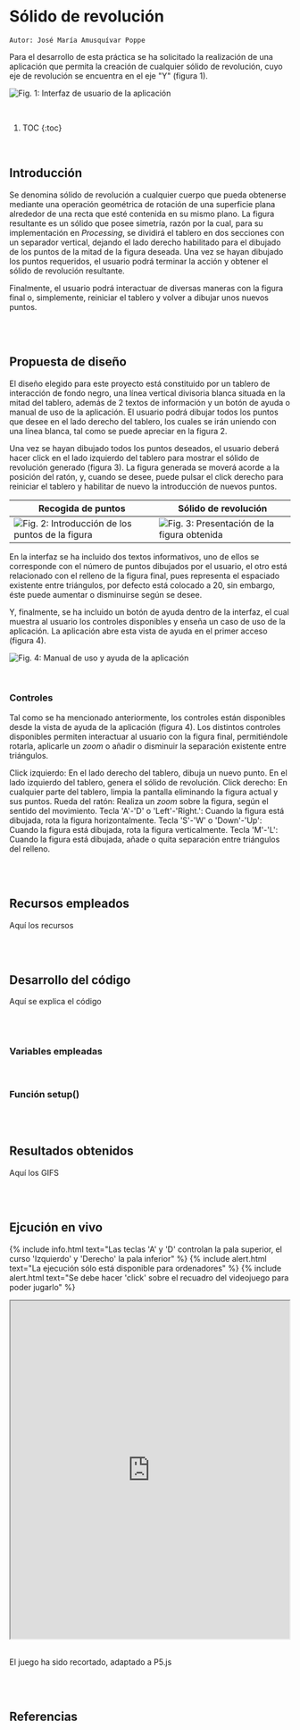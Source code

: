 # Sólido de revolución

`Autor: José María Amusquívar Poppe`

Para el desarrollo de esta práctica se ha solicitado la realización de una aplicación que permita la creación de cualquier sólido de revolución, cuyo eje de revolución se encuentra en el eje "Y" (figura 1). 

![](/images/solid_revolution/principal.PNG "Fig. 1: Interfaz de usuario de la aplicación")

<br/>

1. TOC
{:toc}

<br/>

## Introducción

Se denomina sólido de revolución a cualquier cuerpo que pueda obtenerse mediante una operación geométrica de rotación de una superficie plana alrededor de una recta que esté contenida en su mismo plano. La figura resultante es un sólido que posee simetría, razón por la cual, para su implementación en *Processing*, se dividirá el tablero en dos secciones con un separador vertical, dejando el lado derecho habilitado para el dibujado de los puntos de la mitad de la figura deseada. Una vez se hayan dibujado los puntos requeridos, el usuario podrá terminar la acción y obtener el sólido de revolución resultante. 

Finalmente, el usuario podrá interactuar de diversas maneras con la figura final o, simplemente, reiniciar el tablero y volver a dibujar unos nuevos puntos.

<br/>
<br/>

## Propuesta de diseño

El diseño elegido para este proyecto está constituido por un tablero de interacción de fondo negro, una línea vertical divisoria blanca situada en la mitad del tablero, además de 2 textos de información y un botón de ayuda o manual de uso de la aplicación. El usuario podrá dibujar todos los puntos que desee en el lado derecho del tablero, los cuales se irán uniendo con una línea blanca, tal como se puede apreciar en la figura 2.

Una vez se hayan dibujado todos los puntos deseados, el usuario deberá hacer click en el lado izquierdo del tablero para mostrar el sólido de revolución generado (figura 3). La figura generada se moverá acorde a la posición del ratón, y, cuando se desee, puede pulsar el click derecho para reiniciar el tablero y habilitar de nuevo la introducción de nuevos puntos.

| Recogida de puntos | Sólido de revolución |
| - | - |
| ![](/images/solid_revolution/solo-puntos.PNG "Fig. 2: Introducción de los puntos de la figura") | ![](/images/solid_revolution/figura.PNG "Fig. 3: Presentación de la figura obtenida")

En la interfaz se ha incluido dos textos informativos, uno de ellos se corresponde con el número de puntos dibujados por el usuario, el otro está relacionado con el relleno de la figura final, pues representa el espaciado existente entre triángulos, por defecto está colocado a 20, sin embargo, éste puede aumentar o disminuirse según se desee.

Y, finalmente, se ha incluido un botón de ayuda dentro de la interfaz, el cual muestra al usuario los controles disponibles y enseña un caso de uso de la aplicación. La aplicación abre esta vista de ayuda en el primer acceso (figura 4).

![](/images/solid_revolution/ayuda.PNG "Fig. 4: Manual de uso y ayuda de la aplicación")

<br/>

### Controles

Tal como se ha mencionado anteriormente, los controles están disponibles desde la vista de ayuda de la aplicación (figura 4). Los distintos controles disponibles permiten interactuar al usuario con la figura final, permitiéndole rotarla, aplicarle un *zoom* o añadir o disminuir la separación existente entre triángulos. 

Click izquierdo: En el lado derecho del tablero, dibuja un nuevo punto. En el lado izquierdo del tablero, genera el sólido de revolución.
Click derecho: En cualquier parte del tablero, limpia la pantalla eliminando la figura actual y sus puntos.
Rueda del ratón: Realiza un *zoom* sobre la figura, según el sentido del movimiento.
Tecla 'A'-'D' o 'Left'-'Right.': Cuando la figura está dibujada, rota la figura horizontalmente.
Tecla 'S'-'W' o 'Down'-'Up': Cuando la figura está dibujada, rota la figura verticalmente.
Tecla 'M'-'L': Cuando la figura está dibujada, añade o quita separación entre triángulos del relleno.

<br/>
<br/>

## Recursos empleados

Aquí los recursos 

<br/>
<br/>

## Desarrollo del código

Aquí se explica el código

<br/>
<br/>

### Variables empleadas

<br/>

### Función setup()

<br/>
<br/>

## Resultados obtenidos

Aquí los GIFS

<br/>
<br/>

## Ejcución en vivo

{% include info.html text="Las teclas 'A' y 'D' controlan la pala superior, el curso 'Izquierdo' y 'Derecho' la pala inferior" %}
{% include alert.html text="La ejecución sólo está disponible para ordenadores" %}
{% include alert.html text="Se debe hacer 'click' sobre el recuadro del videojuego para poder jugarlo" %}

<div style="display: flex; justify-content: center">
  <iframe width="605" height="605" src="https://editor.p5js.org/JoseMAP-99/embed/1aYzzBgZt"></iframe>
</div>

<br/>

El juego ha sido recortado, adaptado a P5.js

<br/>
<br/>

## Referencias

[^1]: [Página de consulta sobre *Processing*](https://processing.org/)
[^2]: [Página de consulta sobre *p5.js*](https://p5js.org/)
[^3]: [Página de conversión *Processing* a *p5.js*](https://pde2js.herokuapp.com/)
